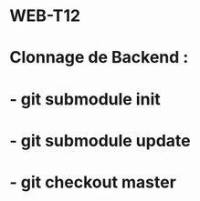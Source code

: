 # WEB-T12

# Clonnage de Backend :
#	- git submodule init
#	- git submodule update
#	- git checkout master